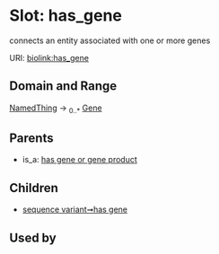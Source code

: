 
# Slot: has_gene


connects an entity associated with one or more genes

URI: [biolink:has_gene](https://w3id.org/biolink/vocab/has_gene)


## Domain and Range

[NamedThing](NamedThing.md) &#8594;  <sub>0..\*</sub> [Gene](Gene.md)

## Parents

 *  is_a: [has gene or gene product](has_gene_or_gene_product.md)

## Children

 *  [sequence variant➞has gene](sequence_variant_has_gene.md)

## Used by


